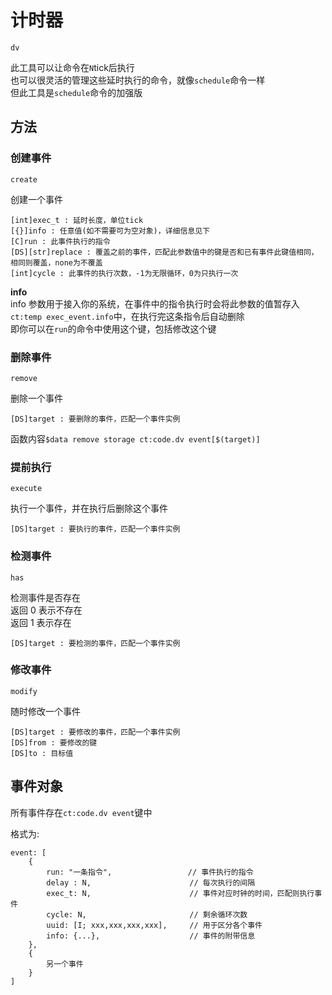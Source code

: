 # 计时器

`dv`

此工具可以让命令在`N`tick后执行<br>
也可以很灵活的管理这些延时执行的命令，就像`schedule`命令一样<br>
但此工具是`schedule`命令的加强版

## 方法

### 创建事件

`create`

创建一个事件

```text
[int]exec_t : 延时长度，单位tick
[{}]info : 任意值(如不需要可为空对象)，详细信息见下
[C]run : 此事件执行的指令
[DS][str]replace : 覆盖之前的事件，匹配此参数值中的键是否和已有事件此键值相同，相同则覆盖，none为不覆盖
[int]cycle : 此事件的执行次数，-1为无限循环，0为只执行一次
```

**info**<br>
info 参数用于接入你的系统，在事件中的指令执行时会将此参数的值暂存入`ct:temp exec_event.info`中，在执行完这条指令后自动删除<br>
即你可以在`run`的命令中使用这个键，包括修改这个键<br>

### 删除事件

`remove`

删除一个事件

```text
[DS]target : 要删除的事件，匹配一个事件实例
```

函数内容`$data remove storage ct:code.dv event[$(target)]`

### 提前执行

`execute`

执行一个事件，并在执行后删除这个事件

```text
[DS]target : 要执行的事件，匹配一个事件实例
```

### 检测事件

`has`

检测事件是否存在<br>
返回 0 表示不存在<br>
返回 1 表示存在

```text
[DS]target : 要检测的事件，匹配一个事件实例
```

### 修改事件

`modify`

随时修改一个事件

```text
[DS]target : 要修改的事件，匹配一个事件实例
[DS]from : 要修改的键
[DS]to : 目标值
```

## 事件对象

所有事件存在`ct:code.dv event`键中

格式为:

```text
event: [
    {
        run: "一条指令",                 // 事件执行的指令
        delay : N,                      // 每次执行的间隔
        exec_t: N,                      // 事件对应时钟的时间，匹配则执行事件
        cycle: N,                       // 剩余循环次数
        uuid: [I; xxx,xxx,xxx,xxx],     // 用于区分各个事件
        info: {...},                    // 事件的附带信息
    },
    {
        另一个事件
    }
]
```
